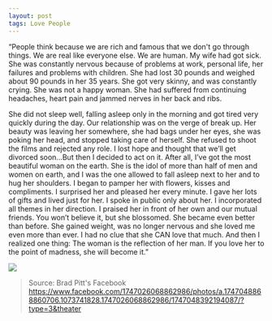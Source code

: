 ```yaml
---
layout: post
tags: Love People
---
```

“People think because we are rich and famous that we don't go through things. We are real like everyone else. We are human. My wife had got sick. She was constantly nervous because of problems at work, personal life, her failures and problems with children. She had lost 30 pounds and weighed about 90 pounds in her 35 years. She got very skinny, and was constantly crying. She was not a happy woman. She had suffered from continuing headaches, heart pain and jammed nerves in her back and ribs.

She did not sleep well, falling asleep only in the morning and got tired very quickly during the day. Our relationship was on the verge of break up. Her beauty was leaving her somewhere, she had bags under her eyes, she was poking her head, and stopped taking care of herself. She refused to shoot the films and rejected any role. I lost hope and thought that we’ll get divorced soon…But then I decided to act on it. After all, I’ve got the most beautiful woman on the earth. She is the idol of more than half of men and women on earth, and I was the one allowed to fall asleep next to her and to hug her shoulders. I began to pamper her with flowers, kisses and compliments. I surprised her and pleased her every minute. I gave her lots of gifts and lived just for her. I spoke in public only about her. I incorporated all themes in her direction. I praised her in front of her own and our mutual friends. You won’t believe it, but she blossomed. She became even better than before. She gained weight, was no longer nervous and she loved me even more than ever. I had no clue that she CAN love that much. And then I realized one thing: The woman is the reflection of her man. If you love her to the point of madness, she will become it.”

![](https://scontent-sin1-1.xx.fbcdn.net/hphotos-xtp1/v/t1.0-9/12801656_1747048392194087_8828666920342844333_n.jpg?oh=21764a4f0474016f882ba19b17e6ada3&oe=57596972)

> Source: Brad Pitt's Facebook https://www.facebook.com/1747026068862986/photos/a.1747048868860706.1073741828.1747026068862986/1747048392194087/?type=3&theater
